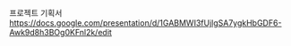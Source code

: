 프로젝트 기획서 <https://docs.google.com/presentation/d/1GABMWI3fUjlgSA7ygkHbGDF6-Awk9d8h3BOg0KFnl2k/edit>
